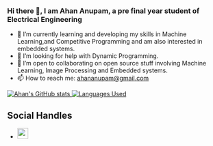 ### Hi there 👋, I am Ahan Anupam, a pre final year student of Electrical Engineering

- 🌱 I’m currently learning and developing my skills in Machine Learning,and Competitive Programming and am also interested in embedded systems.
- 🤔 I’m looking for help with Dynamic Programming.
- 👯 I’m open to collaborating on open source stuff involving Machine Learning, Image Processing and Embedded systems.
- 📫 How to reach me: ahananupam@gmail.com



[![Ahan's GitHub stats](https://github-readme-stats.vercel.app/api?username=ahananupam33&count_private=true&show_icons=true)
 ![Languages Used](https://github-readme-stats.vercel.app/api/top-langs/?username=ahananupam33&layout=compact)](https://github.com/anuraghazra/github-readme-stats)
 
 ## Social Handles
- <a href="https://www.linkedin.com/in/ahan-anupam-ab21411a4/"><img src="https://www.felberpr.com/wp-content/uploads/linkedin-logo.png" width="25"></img></a>


<!--
**ahananupam33/ahananupam33** is a ✨ _special_ ✨ repository because its `README.md` (this file) appears on your GitHub profile.

Here are some ideas to get you started:

- 🔭 I’m currently working on ...
- 🌱 I’m currently learning ML, DL, and image processing
- 👯 I’m looking to collaborate on ...
- 🤔 I’m looking for help with Dynamic Programming and DSA
- 💬 Ask me about ...
- 📫 How to reach me: ahananupam@gmail.com
- 😄 Pronouns: ...
- ⚡ Fun fact: ...
-->
